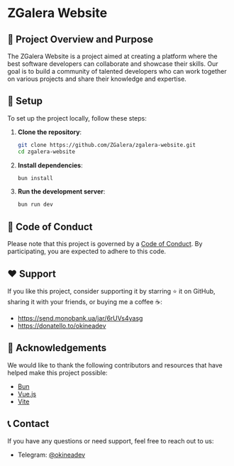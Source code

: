 # ZGalera Website

## 🎯 Project Overview and Purpose

The ZGalera Website is a project aimed at creating a platform where the best software developers can collaborate and showcase their skills. Our goal is to build a community of talented developers who can work together on various projects and share their knowledge and expertise.

## 🚀 Setup

To set up the project locally, follow these steps:

1. **Clone the repository**:

   ```bash
   git clone https://github.com/ZGalera/zgalera-website.git
   cd zgalera-website
   ```

2. **Install dependencies**:

   ```bash
   bun install
   ```

3. **Run the development server**:

   ```bash
   bun run dev
   ```

## 📜 Code of Conduct

Please note that this project is governed by a [Code of Conduct](CODE_OF_CONDUCT.md). By participating, you are expected to adhere to this code.

## ❤️ Support

If you like this project, consider supporting it by starring ⭐ it on GitHub, sharing it with your friends, or buying me a coffee ☕:

- <https://send.monobank.ua/jar/6rUVs4yasg>
- <https://donatello.to/okineadev>

## 🙏 Acknowledgements

We would like to thank the following contributors and resources that have helped make this project possible:

- [Bun](https://bun.sh/)
- [Vue.js](https://vuejs.org/)
- [Vite](https://vitejs.dev/)

## 📞 Contact

If you have any questions or need support, feel free to reach out to us:

- Telegram: [@okineadev](https://t.me/okineadev)
